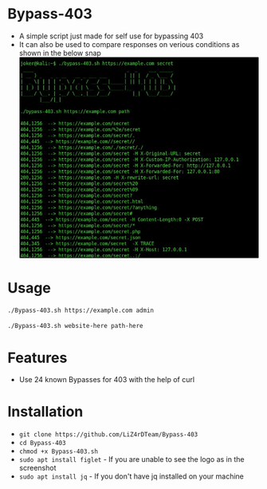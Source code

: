 # Bypass-403
- A simple script just made for self use for bypassing 403
- It can also be used to compare responses on verious conditions as shown in the below snap
![](responses.jpg)

# Usage
`./Bypass-403.sh https://example.com admin`

`./Bypass-403.sh website-here path-here`

# Features
- Use 24 known Bypasses for 403 with the help of curl

# Installation
   * `git clone https://github.com/LiZ4rDTeam/Bypass-403`
   * `cd Bypass-403`
   * `chmod +x Bypass-403.sh`
   * `sudo apt install figlet`  - If you are unable to see the logo as in the screenshot
   * `sudo apt install jq`      - If you don't have jq installed on your machine
   